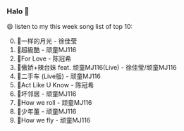 

### Halo 👋

😄 listen to my this week song list of top 10:

0. 🌈一样的月光 - 徐佳莹
1. 🌈超級酷 - 顽童MJ116
2. 🌈For Love - 陈冠希
3. 🌈傲娇+辣台妹 feat. 顽童MJ116(Live) - 徐佳莹/顽童MJ116
4. 🌈二手车 (Live版) - 顽童MJ116
5. 🌈Act Like U Know - 陈冠希
6. 🌈坏邻居 - 顽童MJ116
7. 🌈How we roll - 顽童MJ116
8. 🌈少年董 - 顽童MJ116
9. 🌈How we fly - 顽童MJ116

